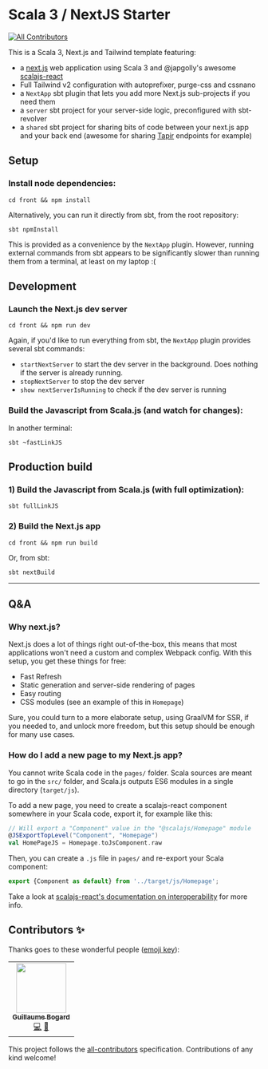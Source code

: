 # Scala 3 / NextJS Starter
<!-- ALL-CONTRIBUTORS-BADGE:START - Do not remove or modify this section -->
[![All Contributors](https://img.shields.io/badge/all_contributors-1-orange.svg?style=flat-square)](#contributors-)
<!-- ALL-CONTRIBUTORS-BADGE:END -->

This is a Scala 3, Next.js and Tailwind template featuring:
- a [next.js](https://nextjs.org/) web application using Scala 3 and 
@japgolly's awesome [scalajs-react](https://github.com/japgolly/scalajs-react/)
- Full Tailwind v2 configuration with autoprefixer, purge-css and cssnano
- a `NextApp` sbt plugin that lets you add more Next.js sub-projects if you need them
- a `server` sbt project for your server-side logic, preconfigured with sbt-revolver
- a `shared` sbt project for sharing bits of code between your next.js app and your back end 
(awesome for sharing [Tapir](https://tapir.softwaremill.com/en/latest/) endpoints for example)

## Setup

### Install node dependencies:

```
cd front && npm install
```

Alternatively, you can run it directly from sbt, from the root repository:

```
sbt npmInstall
```

This is provided as a convenience by the `NextApp` plugin. 
However, running external commands from sbt appears to
be significantly slower than running them from a terminal, at least on my laptop :(

## Development

### Launch the Next.js dev server

```
cd front && npm run dev
```

Again, if you'd like to run everything from sbt, the `NextApp` plugin provides several sbt commands:
- `startNextServer` to start the dev server in the background. Does nothing if the server is already running.
- `stopNextServer` to stop the dev server
- `show nextServerIsRunning` to check if the dev server is running


### Build the Javascript from Scala.js (and watch for changes):

In another terminal:

```
sbt ~fastLinkJS
```

## Production build

### 1) Build the Javascript from Scala.js (with full optimization):

```
sbt fullLinkJS
```

### 2) Build the Next.js app

```
cd front && npm run build
```

Or, from sbt:

```
sbt nextBuild
```

---

## Q&A

### Why next.js?

Next.js does a lot of things right out-of-the-box, this means that most applications won't need
a custom and complex Webpack config. With this setup, you get these things for free:
- Fast Refresh
- Static generation and server-side rendering of pages
- Easy routing
- CSS modules (see an example of this in `Homepage`)

Sure, you could turn to a more elaborate setup, using GraalVM for SSR, if you needed to, and unlock more
freedom, but this setup should be enough for many use cases.

### How do I add a new page to my Next.js app?

You cannot write Scala code in the `pages/` folder. Scala sources are meant to go in the `src/` folder, and
Scala.js outputs ES6 modules in a single directory (`target/js`).

To add a new page, you need to create a scalajs-react component somewhere in your Scala code, export it, 
for example like this:

```scala
// Will export a "Component" value in the "@scalajs/Homepage" module
@JSExportTopLevel("Component", "Homepage")
val HomePageJS = Homepage.toJsComponent.raw
```

Then, you can create a `.js` file in `pages/` and re-export your Scala component:

```Javascript
export {Component as default} from '../target/js/Homepage';
```

Take a look at 
[scalajs-react's documentation on interoperability](https://github.com/japgolly/scalajs-react/blob/master/doc/INTEROP.md) 
for more info.

## Contributors ✨

Thanks goes to these wonderful people ([emoji key](https://allcontributors.org/docs/en/emoji-key)):

<!-- ALL-CONTRIBUTORS-LIST:START - Do not remove or modify this section -->
<!-- prettier-ignore-start -->
<!-- markdownlint-disable -->
<table>
  <tr>
    <td align="center"><a href="https://guillaumebogard.dev"><img src="https://avatars.githubusercontent.com/u/8615241?v=4?s=100" width="100px;" alt=""/><br /><sub><b>Guillaume Bogard</b></sub></a><br /><a href="https://github.com/gbogard/scala3-nextjs-template/commits?author=gbogard" title="Code">💻</a> <a href="https://github.com/gbogard/scala3-nextjs-template/commits?author=gbogard" title="Documentation">📖</a></td>
  </tr>
</table>

<!-- markdownlint-restore -->
<!-- prettier-ignore-end -->

<!-- ALL-CONTRIBUTORS-LIST:END -->

This project follows the [all-contributors](https://github.com/all-contributors/all-contributors) specification. Contributions of any kind welcome!